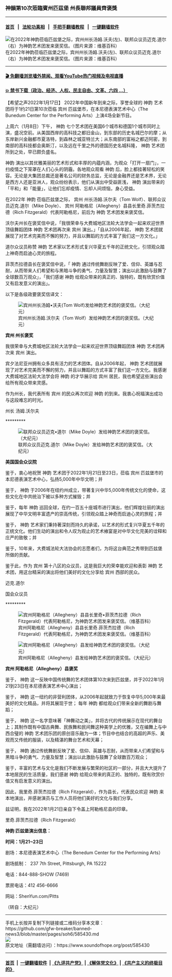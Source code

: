 ### 神韻第10次蒞臨賓州匹茲堡 州長聯邦議員齊褒獎
------------------------

#### [首页](https://github.com/gfw-breaker/banned-news3/blob/master/README.md) &nbsp;&nbsp;|&nbsp;&nbsp; [法轮功真相](https://github.com/begood0513/basic/blob/master/README.md)  &nbsp;&nbsp;|&nbsp;&nbsp; [手把手翻墙教程](https://github.com/gfw-breaker/guides/wiki)  &nbsp;&nbsp;|&nbsp;&nbsp; [一键翻墙软件](https://github.com/gfw-breaker/nogfw/blob/master/README.md)  



<div><img alt="在2022年神韵莅临匹兹堡之际，宾州州长汤姆.沃夫(左)、联邦众议员迈克.道尔（右）为神韵艺术团发来褒奖信。（图片来源：维基百科）" src="https://img.soundofhope.org/2022-01/1642460169564.jpg"/>
<br/><figcaption class="caption">
 在2022年神韵莅临匹兹堡之际，宾州州长汤姆.沃夫(左)、联邦众议员迈克.道尔（右）为神韵艺术团发来褒奖信。（图片来源：维基百科）
</figcaption></div><hr/>

#### [ 🎬  免翻墙浏览墙外禁闻、观看YouTube热门视频及电视直播](https://github.com/gfw-breaker/HelloWorld)

#### [ 💥  禁书下载（政治、经济、人权、民主自由、文革、六四 ...）](https://github.com/gfw-breaker/books/blob/master/README.md)

<div><div class="Content__Wrapper sc-1bvya0-0 grZQxZ">
 <p class="meta-top">
  <span class="meta">
   【希望之声2022年1月17日】
  </span>
  2022年中国新年到来之际，享誉全球的
  <ok href="/term/16755">
   神韵
  </ok>
  艺术团将于1约21日第10次莅临
  <ok href="/term/2959">
   宾州
  </ok>
  匹兹堡市，在本尼德表演艺术中心（The Bunedum Center for the Performing Arts）上演4场全新节目。
 </p>
 <p>
  上周六（1月8日）下午，
  <ok href="/term/16755">
   神韵
  </ok>
  七个艺术团在美国6个城市和德国1个城市同时上演，盛况空前。从美国西岸的高科技之都旧金山，到东部的历史名城巴尔的摩；从东岸新兴金融都市夏洛特，到森林之城亚特兰大；从东南部的富裕之都迈阿密，到南部的高科技都会奥斯汀，以及远在千里之外的德国历史名城科隆，
  <ok href="/term/16755">
   神韵
  </ok>
  艺术团所到之处，早已颇负盛名。
 </p>
 <p>
  <ok href="/term/16755">
   神韵
  </ok>
  演出以其优雅美丽的艺术形式和丰厚的内蕴内涵，为观众「打开一扇门」，一扫疫情之下笼罩在人们心头的阴霾。各地观众观看
  <ok href="/term/16755">
   神韵
  </ok>
  后，脸上都挂著轻松的笑容。无论是大集团总裁还是著名公司的财务总监，无论是金融界还是艺术界，无论是西方人还是亚洲人，观众纷纷表示，他们从演出中受益匪浅，
  <ok href="/term/16755">
   神韵
  </ok>
  演出带来的「平和」和「能量」，让他们忘却疫情、忘却人间烦恼，身心受益。
 </p>
 <p>
  在2022年
  <ok href="/term/16755">
   神韵
  </ok>
  莅临匹兹堡之际，
  <ok href="/term/2959">
   宾州
  </ok>
  州长汤姆.沃尔夫（Tom Wolf）、联邦众议员迈克.道尔（Mike Doyle）、
  <ok href="/term/2959">
   宾州
  </ok>
  阿勒格尼（Allegheny）县县长里奇.菲茨杰拉德（Rich Fitzgerald）代表阿勒格尼，前后为
  <ok href="/term/16755">
   神韵
  </ok>
  艺术团发来褒奖信。
 </p>
 <p>
  沃尔夫州长在褒奖信中说，「我很荣幸与大费城地区法轮大法学会一起来欢迎世界顶级舞蹈团体
  <ok href="/term/16755">
   神韵
  </ok>
  艺术团再次来
  <ok href="/term/2959">
   宾州
  </ok>
  演出。」「自从2006年起，
  <ok href="/term/16755">
   神韵
  </ok>
  艺术团就展现了对艺术完美而不懈的努力，并且以舞蹈的方式丰富了我们这一方文化。」
 </p>
 <p>
  道尔众议员称赞
  <ok href="/term/16755">
   神韵
  </ok>
  艺术家以艺术形式复兴华夏五千年的正统文化，引领观众踏上神奇而启迪心灵的旅程。
 </p>
 <p>
  菲茨杰拉德县长在褒奖信中说，「
  <ok href="/term/16755">
   神韵
  </ok>
  通过传统舞剧反映了爱、信仰、英雄与忍耐，从而带来人们希望和与黑暗斗争的勇气、力量及智慧；演出以此激励与鼓舞了全球数百万观众」，「我们感谢
  <ok href="/term/16755">
   神韵
  </ok>
  给观众带来的真正的、独特的，既有欣赏价值又有启发意义的演出」。
 </p>
 <p>
  以下是各级政要褒奖信译文：
 </p>
 <figure class="OImage__StyledFigure-sc-1lfley0-0 hHSfVg">
  <img alt="宾州州长汤姆•沃夫(Tom Wolf)发给神韵艺术团的褒奖信。（大纪元）" src="https://img.soundofhope.org/2022-01/1642460414188.jpg"/>
  <br/><figcaption>
   宾州州长汤姆.沃尔夫（Tom Wolf）发给神韵艺术团的褒奖信。（大纪元）
  </figcaption>
 </figure>
 <p>
  <strong>
   <ok href="/term/2959">
    宾州
   </ok>
   州长褒奖
  </strong>
 </p>
 <p>
  我很荣幸与大费城地区法轮大法学会一起来欢迎世界顶级舞蹈团体
  <ok href="/term/16755">
   神韵
  </ok>
  艺术团再次来
  <ok href="/term/2959">
   宾州
  </ok>
  演出。
 </p>
 <p>
  宾夕法尼亚州拥有众多具有活力的艺术团体。自从2006年起，
  <ok href="/term/16755">
   神韵
  </ok>
  艺术团就展现了对艺术完美而不懈的努力，并且以舞蹈的方式丰富了我们这一方文化。我感谢大费城地区法轮大法学会将
  <ok href="/term/16755">
   神韵
  </ok>
  的才华展示给
  <ok href="/term/2959">
   宾州
  </ok>
  居民，我也希望这些演出会给所有观众带来灵感。
 </p>
 <p>
  作为州长，我代表所有
  <ok href="/term/2959">
   宾州
  </ok>
  的民众再次欢迎
  <ok href="/term/16755">
   神韵
  </ok>
  的到来。我衷心祝福演出成功与这段难忘的时光。
 </p>
 <p>
  州长 汤姆.沃尔夫
 </p>
 <p>
  *********
 </p>
 <figure class="OImage__StyledFigure-sc-1lfley0-0 hHSfVg">
  <img alt="联邦众议员迈克•道尔（Mike Doyle）发给神韵艺术团的褒奖信。（大纪元）" src="https://img.soundofhope.org/2022-01/1642460452911.jpg"/>
  <br/><figcaption>
   联邦众议员迈克.道尔（Mike Doyle）发给神韵艺术团的褒奖信。（大纪元）
  </figcaption>
 </figure>
 <p>
  <strong>
   美国国会众议院
  </strong>
 </p>
 <p>
  鉴于，衷心地祝贺
  <ok href="/term/16755">
   神韵
  </ok>
  艺术团于2022年1月21日至23日，莅临
  <ok href="/term/2959">
   宾州
  </ok>
  匹兹堡市的本尼德表演艺术中心，弘扬5,000年中华文明；并
 </p>
 <p>
  鉴于，
  <ok href="/term/16755">
   神韵
  </ok>
  于2006年在纽约州成立，带著复兴中华5,000年传统文化的使命，这些文化在中共统治下被以多种方式摧毁；并
 </p>
 <p>
  鉴于，每年
  <ok href="/term/16755">
   神韵
  </ok>
  巡回全球，在约一百五十座城市进行演出，他们辉煌壮丽的演出展现了中华文明丰富遗产的崇高传统，引领观众踏上神奇而启迪心灵的旅程；并
 </p>
 <p>
  鉴于，
  <ok href="/term/16755">
   神韵
  </ok>
  艺术家们秉持著深刻而持久的承诺，以艺术的形式复兴华夏五千年的正统文化。他们生动的演出和令人叹为观止的艺术飨宴是对中华文化完美的诠释和庄严的致敬；并
 </p>
 <p>
  鉴于，10年来，大费城法轮大法协会的志愿者们，为将这台典范之秀带到匹兹堡所做的贡献。
 </p>
 <p>
  鉴于此，作为
  <ok href="/term/2959">
   宾州
  </ok>
  第十八区的众议员，这是我巨大的荣幸能欢迎和表彰
  <ok href="/term/16755">
   神韵
  </ok>
  艺术团，用这台精采的演出将他们美好的文化分享给
  <ok href="/term/2959">
   宾州
  </ok>
  西部的民众。
 </p>
 <p>
  迈克.道尔
 </p>
 <p>
  国会众议员
 </p>
 <p>
  *********
 </p>
 <figure class="OImage__StyledFigure-sc-1lfley0-0 hHSfVg">
  <img alt="宾州阿勒格尼（Allegheny）县县长里奇•菲茨杰拉德（Rich Fitzgerald）代表阿勒格尼，为神韵艺术团发来褒奖信。（维基百科）" src="https://img.soundofhope.org/2022-01/1642460491066.jpg"/>
  <br/><figcaption>
   宾州阿勒格尼（Allegheny）县县长里奇.菲茨杰拉德（Rich Fitzgerald）代表阿勒格尼，为神韵艺术团发来褒奖信。（维基百科）
  </figcaption>
 </figure>
 <figure aria-describedby="caption-attachment-13511263" class="wp-caption alignnone" id="attachment_13511263" style="width:350px">
 </figure>
 <figure class="OImage__StyledFigure-sc-1lfley0-0 hHSfVg">
  <img alt="宾州阿勒格尼（Allegheny）县发给神韵艺术团的褒奖信。（大纪元）" src="https://img.soundofhope.org/2022-01/1642460525528.jpg"/>
  <br/><figcaption>
   宾州阿勒格尼（Allegheny）县发给神韵艺术团的褒奖信。（大纪元）
  </figcaption>
 </figure>
 <p>
  <strong>
   <ok href="/term/2959">
    宾州
   </ok>
   阿勒格尼（Allegheny）县褒奖
  </strong>
 </p>
 <p>
  鉴于，
  <ok href="/term/16755">
   神韵
  </ok>
  这一反映中国传统舞的艺术团体第10次来到匹兹堡，并于2022年1月21到23日在本尼德表演艺术中心演出；
 </p>
 <p>
  鉴于，
  <ok href="/term/16755">
   神韵
  </ok>
  这一纽约的非营利团体，从2006年起就致力于恢复中华5,000年来最美好的文化精品，并将其展现于世； 每年
  <ok href="/term/16755">
   神韵
  </ok>
  都给观众们带来全新的舞剧与舞蹈；
 </p>
 <p>
  鉴于，
  <ok href="/term/16755">
   神韵
  </ok>
  这一名字意味著「神舞动之美」，并将古代的传统展示在现代的舞台上；其制作既有中国古典舞、民族舞和民间舞这种美学上的优雅，又在编舞上与中西合璧的
  <ok href="/term/16755">
   神韵
  </ok>
  艺术团乐团的原创音乐融为一体；节目中也结合的高超的声乐、美观而又传统的服装，以及精湛的舞台艺术和天幕；
 </p>
 <p>
  鉴于，
  <ok href="/term/16755">
   神韵
  </ok>
  通过传统舞剧反映了爱、信仰、英雄与忍耐，从而带来人们希望和与黑暗斗争的勇气、力量及智慧；演出以此激励与鼓舞了全球数百万观众；
 </p>
 <p>
  鉴于，丰富的艺术与文化是我们不断发展与繁荣的社区的一部分，并且大大提升了本地居民的生活质量，我们感谢
  <ok href="/term/16755">
   神韵
  </ok>
  给观众带来的真正的、独特的，既有欣赏价值又有启发意义的演出。
 </p>
 <p>
  因此，我里奇.菲茨杰拉德（Rich Fitzgerald），作为县长，代表民众欢迎
  <ok href="/term/16755">
   神韵
  </ok>
  来本地演出，并感谢演员与工作人员将他们美好的文化与我们分享。
 </p>
 <p>
  兹证明，我在2022年1月21日亲自下令盖上阿勒格尼县的印章。
 </p>
 <p>
  里奇.菲茨杰拉德（Rich Fitzgerald）
 </p>
 <p>
  <strong>
   <ok href="/term/16755">
    神韵
   </ok>
   匹兹堡演出信息：
  </strong>
 </p>
 <p>
  <strong>
   时间：1月21~23日
  </strong>
 </p>
 <p>
  剧场：本尼德表演艺术中心（The Benedum Center for the Performing Arts）
 </p>
 <p>
  剧场抵制：  237 7th Street, Pittsburgh, PA 15222
 </p>
 <p>
  电话：844-888-SHOW (7469)
 </p>
 <p>
  票房电话：412 456-6666
 </p>
 <p>
  网站：ShenYun.com/Pitts
 </p>
 <p>
  （转自：大纪元）
 </p>
</div>
</div>
<hr/>
手机上长按并复制下列链接或二维码分享本文章：<br/>
https://github.com/gfw-breaker/banned-news3/blob/master/pages/soh6/585430.md <br/>
<a href='https://github.com/gfw-breaker/banned-news3/blob/master/pages/soh6/585430.md'><img src='https://github.com/gfw-breaker/banned-news3/blob/master/pages/soh6/585430.md.png'/></a> <br/>
原文地址（需翻墙访问）：https://www.soundofhope.org/post/585430


------------------------
#### [首页](https://github.com/gfw-breaker/banned-news3/blob/master/README.md) &nbsp;|&nbsp; [一键翻墙软件](https://github.com/gfw-breaker/nogfw/blob/master/README.md) &nbsp;| [《九评共产党》](https://github.com/gfw-breaker/9ping.md/blob/master/README.md#九评之一评共产党是什么) | [《解体党文化》](https://github.com/gfw-breaker/jtdwh.md/blob/master/README.md) | [《共产主义的终极目的》](https://github.com/gfw-breaker/gczydzjmd.md/blob/master/README.md)


<img src='http://gfw-breaker.win/banned-news3/pages/soh6/585430.md' width='0px' height='0px'/>